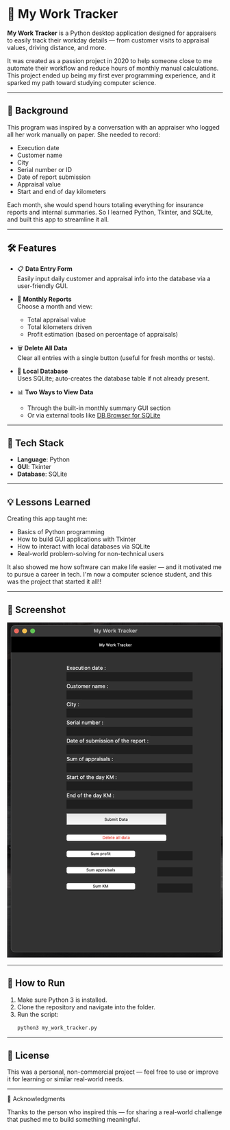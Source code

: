 # 🧾 My Work Tracker

**My Work Tracker** is a Python desktop application designed for appraisers to easily track their workday details — from customer visits to appraisal values, driving distance, and more.

It was created as a passion project in 2020 to help someone close to me automate their workflow and reduce hours of monthly manual calculations. This project ended up being my first ever programming experience, and it sparked my path toward studying computer science.

---

## 🧠 Background

This program was inspired by a conversation with an appraiser who logged all her work manually on paper. She needed to record:
- Execution date
- Customer name
- City
- Serial number or ID
- Date of report submission
- Appraisal value
- Start and end of day kilometers

Each month, she would spend hours totaling everything for insurance reports and internal summaries. So I learned Python, Tkinter, and SQLite, and built this app to streamline it all.

---

## 🛠 Features

- 📋 **Data Entry Form**  
  Easily input daily customer and appraisal info into the database via a user-friendly GUI.

- 📆 **Monthly Reports**  
  Choose a month and view:
  - Total appraisal value
  - Total kilometers driven
  - Profit estimation (based on percentage of appraisals)

- 🗑️ **Delete All Data**  
  Clear all entries with a single button (useful for fresh months or tests).

- 💾 **Local Database**  
  Uses SQLite; auto-creates the database table if not already present.

- 📊 **Two Ways to View Data**  
  - Through the built-in monthly summary GUI section  
  - Or via external tools like [DB Browser for SQLite](https://sqlitebrowser.org/)

---

## 🧱 Tech Stack

- **Language**: Python  
- **GUI**: Tkinter  
- **Database**: SQLite  

---

## 💡 Lessons Learned

Creating this app taught me:
- Basics of Python programming
- How to build GUI applications with Tkinter
- How to interact with local databases via SQLite
- Real-world problem-solving for non-technical users

It also showed me how software can make life easier — and it motivated me to pursue a career in tech. 
I'm now a computer science student, and this was the project that started it all!!

---

## 📸 Screenshot

![GUI Screenshot](./images/gui.png)

---

## 🚀 How to Run

1. Make sure Python 3 is installed.
2. Clone the repository and navigate into the folder.
3. Run the script:
   ```bash
   python3 my_work_tracker.py

---

## 📝 License

This was a personal, non-commercial project — feel free to use or improve it for learning or similar real-world needs.

---

🙌 Acknowledgments

Thanks to the person who inspired this — for sharing a real-world challenge that pushed me to build something meaningful.
